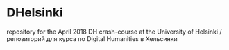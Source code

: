 # DHelsinki
repository for the April 2018 DH crash-course at the University of Helsinki / репозиторий для курса по Digital Humanities в Хельсинки
